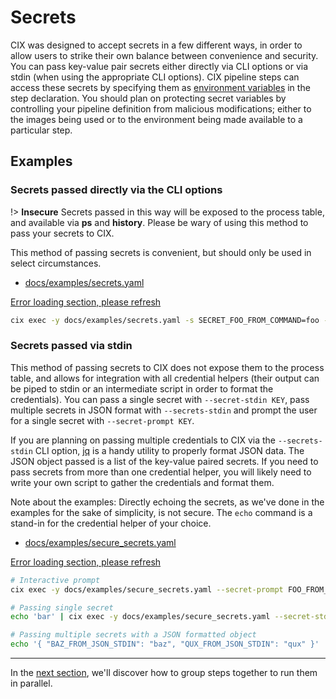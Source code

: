 # Secrets

CIX was designed to accept secrets in a few different ways, in order to allow users to strike their own balance between convenience and security. You can pass key-value pair secrets either directly via CLI options or via stdin (when using the appropriate CLI options). CIX pipeline steps can access these secrets by specifying them as [environment variables](tutorials/environment.md) in the step declaration. You should plan on protecting secret variables by controlling your pipeline definition from malicious modifications; either to the images being used or to the environment being made available to a particular step.

## Examples

### Secrets passed directly via the CLI options

!> **Insecure** Secrets passed in this way will be exposed to the process table, and available via **ps** and **history**. Please be wary of using this method to pass your secrets to CIX.

This method of passing secrets is convenient, but should only be used in select circumstances.

* [docs/examples/secrets.yaml](https://github.com/salesforce/cix/blob/master/docs/examples/secrets.yaml) 

[Error loading section, please refresh](../examples/secrets.yaml ':include :type=code')

  ```bash
  cix exec -y docs/examples/secrets.yaml -s SECRET_FOO_FROM_COMMAND=foo -s SECRET_BAR_FROM_COMMAND=bar
  ```

### Secrets passed via stdin

This method of passing secrets to CIX does not expose them to the process table, and allows for integration with all credential helpers (their output can be piped to stdin or an intermediate script in order to format the credentials). You can pass a single secret with `--secret-stdin KEY`, pass multiple secrets in JSON format with `--secrets-stdin` and prompt the user for a single secret with `--secret-prompt KEY`.

If you are planning on passing multiple credentials to CIX via the `--secrets-stdin` CLI option, [jq](https://stedolan.github.io/jq/) is a handy utility to properly format JSON data. The JSON object passed is a list of the key-value paired secrets. If you need to pass secrets from more than one credential helper, you will likely need to write your own script to gather the credentials and format them.

Note about the examples: Directly echoing the secrets, as we've done in the examples for the sake of simplicity, is not secure. The `echo` command is a stand-in for the credential helper of your choice. 
  
* [docs/examples/secure_secrets.yaml](https://github.com/salesforce/cix/blob/master/docs/examples/secure_secrets.yaml) 

[Error loading section, please refresh](../examples/secure_secrets.yaml ':include :type=code')

  ```bash
  # Interactive prompt
  cix exec -y docs/examples/secure_secrets.yaml --secret-prompt FOO_FROM_PROMPT
  ```

  ```bash
  # Passing single secret
  echo 'bar' | cix exec -y docs/examples/secure_secrets.yaml --secret-stdin BAR_FROM_STDIN
  ```

  ```bash
  # Passing multiple secrets with a JSON formatted object
  echo '{ "BAZ_FROM_JSON_STDIN": "baz", "QUX_FROM_JSON_STDIN": "qux" }' | cix exec -y docs/examples/secure_secrets.yaml --secrets-stdin
  ```

---

In the [next section](tutorials/steps.md), we'll discover how to group steps together to run them in parallel.
